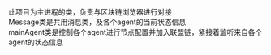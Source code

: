 此项目为主进程的类，负责与区块链浏览器进行对接<br>
Message类是共用消息类，及各个agent的当前状态信息<br>
mainAgent类是控制各个agent进行节点配置并加入联盟链，紧接着监听来自各个agent的状态信息<br>
